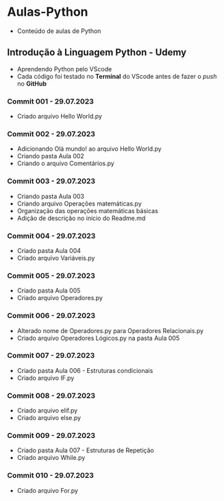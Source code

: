 # Aulas-Python
* Conteúdo de aulas de Python

## Introdução à Linguagem Python - Udemy
* Aprendendo Python pelo VScode
* Cada código foi testado no **Terminal** do VScode antes de fazer o _push_ no **GitHub**

### Commit 001 - 29.07.2023
* Criado arquivo Hello World.py

### Commit 002 - 29.07.2023
* Adicionando Olá mundo! ao arquivo Hello World.py
* Criando pasta Aula 002
* Criando o arquivo Comentários.py

### Commit 003 - 29.07.2023
* Criando pasta Aula 003
* Criando arquivo Operações matemáticas.py
* Organização das operações matemáticas básicas
* Adição de descrição no início do Readme.md

### Commit 004 - 29.07.2023
* Criado pasta Aula 004
* Criado arquivo Variáveis.py

### Commit 005 - 29.07.2023
* Criado pasta Aula 005
* Criado arquivo Operadores.py

### Commit 006 - 29.07.2023
* Alterado nome de Operadores.py para Operadores Relacionais.py
* Criado arquivo Operadores Lógicos.py na pasta Aula 005

### Commit 007 - 29.07.2023
* Criado pasta Aula 006 - Estruturas condicionais
* Criado arquivo IF.py

### Commit 008 - 29.07.2023
* Criado arquivo elif.py
* Criado arquivo else.py

### Commit 009 - 29.07.2023
* Criado pasta Aula 007 - Estruturas de Repetição
* Criado arquivo While.py

### Commit 010 - 29.07.2023
* Criado arquivo For.py

